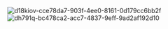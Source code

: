 ![d18kiov-cce78da7-903f-4ee0-8161-0d179cc6bb2f](https://github.com/user-attachments/assets/d51a1a09-1569-402b-a3f5-42766d0dbc37)
![dh791q-bc478ca2-acc7-4837-9eff-9ad2af192d10](https://github.com/user-attachments/assets/3dce6af6-caba-4618-829a-63fa714bc90a)

